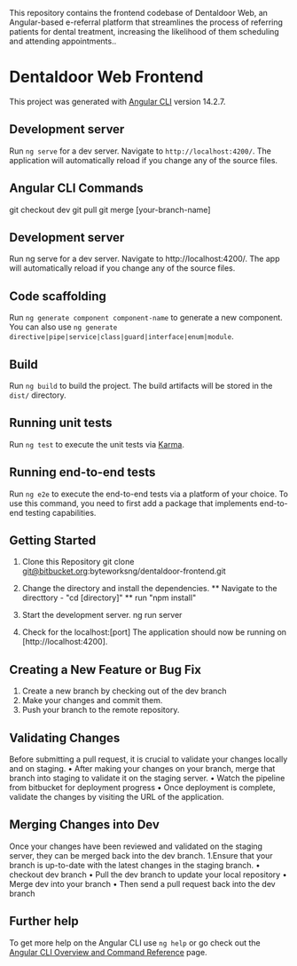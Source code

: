 This repository contains the frontend codebase of Dentaldoor Web, an Angular-based e-referral platform that streamlines the process of referring patients for dental treatment, increasing the likelihood of them scheduling and attending appointments..

# Dentaldoor Web Frontend

  This project was generated with [Angular CLI](https://github.com/angular/angular-cli) version 14.2.7.

## Development server

Run `ng serve` for a dev server. Navigate to `http://localhost:4200/`. The application will automatically reload if you change any of the source files.

## Angular CLI Commands
  git checkout dev
  git pull
  git merge [your-branch-name]

## Development server
Run ng serve for a dev server. Navigate to http://localhost:4200/. The app will automatically reload if you change any of the source files.


## Code scaffolding

  Run `ng generate component component-name` to generate a new component. You can also use `ng generate directive|pipe|service|class|guard|interface|enum|module`.

## Build

  Run `ng build` to build the project. The build artifacts will be stored in the `dist/` directory.

## Running unit tests

  Run `ng test` to execute the unit tests via [Karma](https://karma-runner.github.io).

## Running end-to-end tests

  Run `ng e2e` to execute the end-to-end tests via a platform of your choice. To use this command, you need to first add a package that implements end-to-end testing capabilities.

## Getting Started

1.	Clone this Repository
  git clone git@bitbucket.org:byteworksng/dentaldoor-frontend.git

2.	Change the directory and install the dependencies.
  ** Navigate to the directtory -  "cd [directory]"
  ** run "npm install"
3.	Start the development server.
  ng run server

4.	Check for the localhost:[port]
  The application should now be running on [http://localhost:4200].

## Creating a New Feature or Bug Fix
  1.	Create a new branch by checking out of the dev branch
  2.	Make your changes and commit them.
  3.	Push your branch to the remote repository.

## Validating Changes
  Before submitting a pull request, it is crucial to validate your changes locally and on staging.
    •	After making your changes on your branch, merge that branch into staging to validate it on the staging server.
    •	Watch the pipeline from bitbucket for deployment progress
    •	Once deployment is complete, validate the changes by visiting the URL of the application.

## Merging Changes into Dev
  Once your changes have been reviewed and validated on the staging server, they can be merged back into the dev branch.
  1.Ensure that your branch is up-to-date with the latest changes in the staging branch.
    •	checkout dev branch
    •	Pull the dev branch to update your local repository
    •	Merge dev into your branch
    •	Then send a pull request back into the dev branch

## Further help

To get more help on the Angular CLI use `ng help` or go check out the [Angular CLI Overview and Command Reference](https://angular.io/cli) page.
